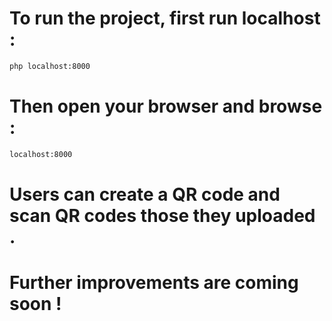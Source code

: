 # To run the project, first run localhost :
```bash
php localhost:8000
```

 # Then open your browser and browse :
 ```bash
localhost:8000
```

# Users can create a QR code and scan QR codes those they uploaded .

# Further improvements are coming soon !
